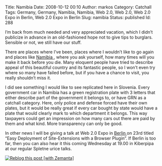 Title: Namibia
Date: 2008-10-12 00:10
Author: markos
Category: Catchall
Tags: Germany, Germany, Namibia, Namibia, Web 2.0, Web 2.0, Web 2.0 Expo in Berlin, Web 2.0 Expo in Berlin
Slug: namibia
Status: published
Id: 288

<html>
 <body>
  <div>
   <p>
    I’m back from much needed and very appreciated vacation, which I didn’t publicize in advance in an old-fashioned hope not to give tips to burglars. Sensible or not, we still have our stuff.
   </p>
   <p>
    There are places where I’ve been, places where I wouldn’t like to go again and places like
    <a class="zem_slink" href="http://en.wikipedia.org/wiki/Namibia" rel="wikipedia" title="Namibia">
     Namibia
    </a>
    , where you ask yourself, how many times will you make it back before you die. Many eloquent people have tried to describe appeal of this beautiful country and its fantastic people, so I won’t even try where so many have failed before, but if you have a chance to visit, you really shouldn’t miss it.
   </p>
   <p>
    I did see something I would like to see replicated here in Slovenia. Every government car in Namibia has a green registration plate with 3 letters that either describe part of the government it belongs to, or have GRN as a catchall category. Here, only police and defense forced have their own plates, but it would be really great if every car bought by state would have a plate that would clearly mark to which department it belongs. This way taxpayers could get an impression on how many cars out there are paid by them and what kind. More transparency can only be good.
   </p>
   <p>
    In other news I will be giving a talk at Web 2.0 Expo in
    <a class="zem_slink" href="http://en.wikipedia.org/wiki/Berlin" rel="wikipedia" title="Berlin">
     Berlin
    </a>
    on 23rd titled “Easy Deployment of Site-Extensions with a Browser Plugin”. If Berlin is too far, then you can also hear it this coming Wednesday at 19.00 in Kiberpipa at our regular Spletne urice talks.
   </p>
   <div class="zemanta-pixie">
    <a class="zemanta-pixie-a" href="http://reblog.zemanta.com/zemified/2dd1eb7f-f857-4078-a9bb-3a79a9030152/" title="Zemified by Zemanta">
     <img alt="Reblog this post [with Zemanta]" class="zemanta-pixie-img" src="http://img.zemanta.com/reblog_e.png?x-id=2dd1eb7f-f857-4078-a9bb-3a79a9030152"/>
    </a>
   </div>
  </div>
 </body>
</html>